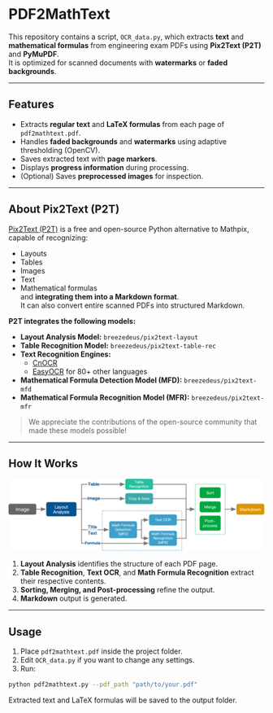 # PDF2MathText

This repository contains a script, `OCR_data.py`, which extracts **text** and **mathematical formulas** from engineering exam PDFs using **Pix2Text (P2T)** and **PyMuPDF**.  
It is optimized for scanned documents with **watermarks** or **faded backgrounds**.

---

## Features
- Extracts **regular text** and **LaTeX formulas** from each page of `pdf2mathtext.pdf`.
- Handles **faded backgrounds** and **watermarks** using adaptive thresholding (OpenCV).
- Saves extracted text with **page markers**.
- Displays **progress information** during processing.
- (Optional) Saves **preprocessed images** for inspection.

---

## About Pix2Text (P2T)

[Pix2Text (P2T)](https://github.com/breezedeus/pix2text) is a free and open-source Python alternative to Mathpix, capable of recognizing:
- Layouts
- Tables
- Images
- Text
- Mathematical formulas  
and **integrating them into a Markdown format**.  
It can also convert entire scanned PDFs into structured Markdown.

**P2T integrates the following models:**
- **Layout Analysis Model:** `breezedeus/pix2text-layout`
- **Table Recognition Model:** `breezedeus/pix2text-table-rec`
- **Text Recognition Engines:**
  - [CnOCR](https://github.com/breezedeus/cnocr)  
  - [EasyOCR](https://github.com/JaidedAI/EasyOCR) for 80+ other languages
- **Mathematical Formula Detection Model (MFD):** `breezedeus/pix2text-mfd`
- **Mathematical Formula Recognition Model (MFR):** `breezedeus/pix2text-mfr`

> We appreciate the contributions of the open-source community that made these models possible!

---

## How It Works

![Data Flow](data-flow.jpg)

1. **Layout Analysis** identifies the structure of each PDF page.
2. **Table Recognition**, **Text OCR**, and **Math Formula Recognition** extract their respective contents.
3. **Sorting, Merging, and Post-processing** refine the output.
4. **Markdown** output is generated.

---

## Usage

1. Place `pdf2mathtext.pdf` inside the project folder.
2. Edit `OCR_data.py` if you want to change any settings.
3. Run:

```bash
python pdf2mathtext.py --pdf_path "path/to/your.pdf"
```

Extracted text and LaTeX formulas will be saved to the output folder.
